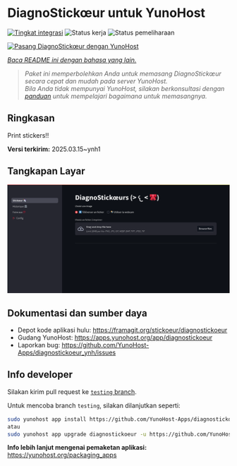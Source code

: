 <!--
N.B.: README ini dibuat secara otomatis oleh <https://github.com/YunoHost/apps/tree/master/tools/readme_generator>
Ini TIDAK boleh diedit dengan tangan.
-->

# DiagnoStickœur untuk YunoHost

[![Tingkat integrasi](https://apps.yunohost.org/badge/integration/diagnostickoeur)](https://ci-apps.yunohost.org/ci/apps/diagnostickoeur/)
![Status kerja](https://apps.yunohost.org/badge/state/diagnostickoeur)
![Status pemeliharaan](https://apps.yunohost.org/badge/maintained/diagnostickoeur)

[![Pasang DiagnoStickœur dengan YunoHost](https://install-app.yunohost.org/install-with-yunohost.svg)](https://install-app.yunohost.org/?app=diagnostickoeur)

*[Baca README ini dengan bahasa yang lain.](./ALL_README.md)*

> *Paket ini memperbolehkan Anda untuk memasang DiagnoStickœur secara cepat dan mudah pada server YunoHost.*  
> *Bila Anda tidak mempunyai YunoHost, silakan berkonsultasi dengan [panduan](https://yunohost.org/install) untuk mempelajari bagaimana untuk memasangnya.*

## Ringkasan

Print stickers!!


**Versi terkirim:** 2025.03.15~ynh1

## Tangkapan Layar

![Tangkapan Layar pada DiagnoStickœur](./doc/screenshots/screenshot.png)

## Dokumentasi dan sumber daya

- Depot kode aplikasi hulu: <https://framagit.org/stickoeur/diagnostickoeur>
- Gudang YunoHost: <https://apps.yunohost.org/app/diagnostickoeur>
- Laporkan bug: <https://github.com/YunoHost-Apps/diagnostickoeur_ynh/issues>

## Info developer

Silakan kirim pull request ke [`testing` branch](https://github.com/YunoHost-Apps/diagnostickoeur_ynh/tree/testing).

Untuk mencoba branch `testing`, silakan dilanjutkan seperti:

```bash
sudo yunohost app install https://github.com/YunoHost-Apps/diagnostickoeur_ynh/tree/testing --debug
atau
sudo yunohost app upgrade diagnostickoeur -u https://github.com/YunoHost-Apps/diagnostickoeur_ynh/tree/testing --debug
```

**Info lebih lanjut mengenai pemaketan aplikasi:** <https://yunohost.org/packaging_apps>
